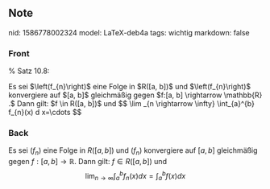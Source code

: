 ## Note
nid: 1586778002324
model: LaTeX-deb4a
tags: wichtig
markdown: false

### Front
% Satz 10.8: <div>
</div><div>Es sei $\left(f_{n}\right)$ eine Folge in $R([a, b])$ und $\left(f_{n}\right)$ konvergiere auf $[a, b]$ gleichmäßig gegen $f:[a, b] \rightarrow \mathbb{R} .$ Dann gilt: $f \in R([a, b])$ und
$$
\lim _{n \rightarrow \infty} \int_{a}^{b} f_{n}(x) d x=\cdots
$$</div>

### Back
Es sei $\left(f_{n}\right)$ eine Folge in $R([a, b])$ und $\left(f_{n}\right)$ konvergiere auf $[a, b]$ gleichmäßig gegen $f:[a, b] \rightarrow \mathbb{R} .$ Dann gilt: $f \in R([a, b])$ und
$$
\lim _{n \rightarrow \infty} \int_{a}^{b} f_{n}(x) d x=\int_{a}^{b} f(x) d x
$$
